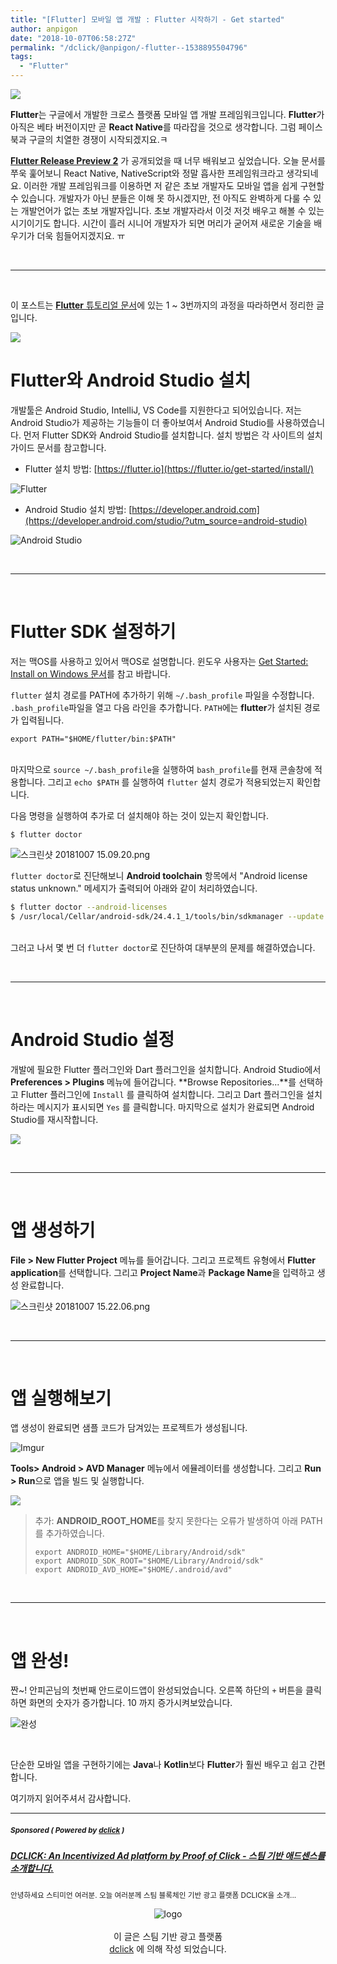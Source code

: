 ```yaml
---
title: "[Flutter] 모바일 앱 개발 : Flutter 시작하기 - Get started"
author: anpigon
date: "2018-10-07T06:58:27Z"
permalink: "/dclick/@anpigon/-flutter--1538895504796"
tags:
  - "Flutter"
---
```

![](https://imgur.com/zPHGPmb.png)

**Flutter**는 구글에서 개발한 크로스 플랫폼 모바일 앱 개발 프레임워크입니다. **Flutter**가 아직은 베타 버전이지만 곧 **React Native**를 따라잡을 것으로 생각합니다. 그럼 페이스북과 구글의 치열한 경쟁이 시작되겠지요.ㅋ

[**Flutter Release Preview 2**](https://developers.googleblog.com/2018/09/flutter-release-preview-2-pixel-perfect.html) 가 공개되었을 때 너무 배워보고 싶었습니다. 오늘 문서를 쭈욱 훑어보니 React Native, NativeScript와 정말 흡사한 프레임워크라고 생각되네요. 이러한 개발 프레임워크를 이용하면 저 같은 초보 개발자도 모바일 앱을 쉽게 구현할 수 있습니다. 개발자가 아닌 분들은 이해 못 하시겠지만, 전 아직도 완벽하게 다룰 수 있는 개발언어가 없는 초보 개발자입니다. 초보 개발자라서 이것 저것 배우고 해볼 수 있는 시기이기도 합니다. 시간이 흘러 시니어 개발자가 되면 머리가 굳어져 새로운 기술을 배우기가 더욱 힘들어지겠지요. ㅠ


<br><hr><br>

이 포스트는 [**Flutter** 튜토리얼 문서](https://flutter.io/get-started/)에 있는 1 ~ 3번까지의 과정을 따라하면서 정리한 글입니다.

![](https://steemitimages.com/250x0/https://imgur.com/9dJIRm2.png)
<br>

# Flutter와 Android Studio 설치

개발툴은 Android Studio, IntelliJ, VS Code를 지원한다고 되어있습니다. 저는 Android Studio가 제공하는 기능들이 더 좋아보여서 Android Studio를 사용하였습니다. 먼저 Flutter SDK와 Android Studio를 설치합니다. 설치 방법은 각 사이트의 설치 가이드 문서를 참고합니다.

- Flutter 설치 방법: [https://flutter.io](https://flutter.io/get-started/install/)

![Flutter](https://i.imgur.com/Q8iWTB4.jpg)

- Android Studio 설치 방법: [https://developer.android.com](https://developer.android.com/studio/?utm_source=android-studio)

![Android Studio](https://imgur.com/IEd5T0b.png)

<br><hr><br>

# Flutter SDK 설정하기

저는 맥OS를 사용하고 있어서 맥OS로 설명합니다. 윈도우 사용자는 [Get Started: Install on Windows 문서](https://flutter.io/setup-windows/)를 참고 바랍니다.

`flutter` 설치 경로를 PATH에 추가하기 위해 `~/.bash_profile` 파일을 수정합니다. `.bash_profile`파일을 열고 다음 라인을 추가합니다. `PATH`에는 **flutter**가 설치된 경로가 입력됩니다.

```
export PATH="$HOME/flutter/bin:$PATH"
```

<br>마지막으로 `source ~/.bash_profile`을 실행하여 `bash_profile`를 현재 콘솔창에 적용합니다. 그리고 `echo $PATH` 를 실행하여 `flutter` 설치 경로가 적용되었는지 확인합니다.

다음 명령을 실행하여 추가로 더 설치해야 하는 것이 있는지 확인합니다.

```
$ flutter doctor 
```

![스크린샷 20181007 15.09.20.png](https://files.steempeak.com/file/steempeak/anpigon/CLQZ4JOp-2018-10-0715.09.20.png)

`flutter doctor`로 진단해보니 **Android toolchain** 항목에서 "Android license status unknown." 메세지가 출력되어 아래와 같이 처리하였습니다.

```bash
$ flutter doctor --android-licenses
$ /usr/local/Cellar/android-sdk/24.4.1_1/tools/bin/sdkmanager --update
```

<br>그러고 나서 몇 번 더 `flutter doctor`로 진단하여 대부분의 문제를 해결하였습니다.

<br><hr><br>


# Android Studio 설정

개발에 필요한 Flutter 플러그인와 Dart 플러그인을 설치합니다. Android Studio에서 **Preferences > Plugins** 메뉴에 들어갑니다. **Browse Repositories...**를 선택하고 Flutter 플러그인에 `Install` 를 클릭하여 설치합니다. 그리고 Dart 플러그인을 설치하라는 메시지가 표시되면 `Yes` 를 클릭합니다. 마지막으로 설치가 완료되면 Android Studio를 재시작합니다.

![](https://imgur.com/9fiYvFx.png)

<br><hr><br>

# 앱 생성하기

**File > New Flutter Project** 메뉴를 들어갑니다. 그리고 프로젝트 유형에서 **Flutter application**를 선택합니다. 그리고 **Project Name**과 **Package Name**을 입력하고 생성 완료합니다.

![스크린샷 20181007 15.22.06.png](https://files.steempeak.com/file/steempeak/anpigon/L4cDB2ab-2018-10-0715.22.06.png)

<br><hr><br>

# 앱 실행해보기

앱 생성이 완료되면 샘플 코드가 담겨있는 프로젝트가 생성됩니다.

![Imgur](https://imgur.com/Tmafzfm.png)

**Tools> Android > AVD Manager** 메뉴에서 에뮬레이터를 생성합니다. 그리고 **Run > Run**으로 앱을 빌드 및 실행합니다.

![](https://imgur.com/KQWxmDw.png)

> 추가: **ANDROID_ROOT_HOME**를 찾지 못한다는 오류가 발생하여 아래 PATH 를 추가하였습니다.
> ```
> export ANDROID_HOME="$HOME/Library/Android/sdk"
> export ANDROID_SDK_ROOT="$HOME/Library/Android/sdk"
> export ANDROID_AVD_HOME="$HOME/.android/avd"
> ```

<br><hr><br>

# 앱 완성!

짠~! 안피곤님의 첫번째 안드로이드앱이 완성되었습니다. 오른쪽 하단의 `+` 버튼을 클릭하면 화면의 숫자가 증가합니다. 10 까지 증가시켜보았습니다.

![완성](https://steemitimages.com/300x0/https://files.steempeak.com/file/steempeak/anpigon/HSHJzZ3o-2018-10-0715.27.14.png)

<br>

단순한 모바일 앱을 구현하기에는 **Java**나 **Kotlin**보다 **Flutter**가 훨씬 배우고 쉽고 간편합니다.

여기까지 읽어주셔서 감사합니다.

***
#####  <sub> **Sponsored ( Powered by [dclick](https://www.dclick.io) )** </sub>
##### [DCLICK: An Incentivized Ad platform by Proof of Click - 스팀 기반 애드센스를 소개합니다.](https://api.dclick.io/v1/c?x=eyJhbGciOiJIUzI1NiIsInR5cCI6IkpXVCJ9.eyJ1aWQiOiJhbnBpZ29uIiwidXJsIjoiaHR0cHM6Ly9zdGVlbWl0LmNvbS9kY2xpY2svQGRjbGljay9kY2xpY2stYW4taW5jZW50aXZpemVkLWFkLXBsYXRmb3JtLWJ5LXByb29mLW9mLWNsaWNrLSIsImlhdCI6MTUzODg5NTUwNCwiZXhwIjoxODU0MjU1NTA0fQ.dZMmd0dlJAbrN6OASmB8y6bK1fhIcDPo6XCRKPNSGbU)
<sup>안녕하세요 스티미언 여러분. 오늘 여러분께 스팀 블록체인 기반 광고 플랫폼 DCLICK을 소개...</sup>
<br><center>![logo](https://steemitimages.com/200x100/https://cdn.steemitimages.com/DQmbjkrc5UT4GgZXygAnS3mLrboAy7Y8gr7R7guB8HG3f5n/logopad500.png)<br><br>이 글은 스팀 기반 광고 플랫폼<br>[dclick](https://www.dclick.io) 에 의해 작성 되었습니다.</center>